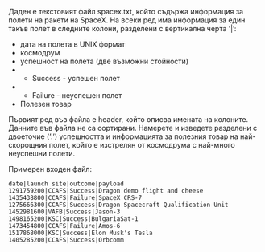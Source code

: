 Даден е текстовият файл spacex.txt, който съдържа информация за полети на ракети на
SpaceX. На всеки ред има информация за един такъв полет в следните колони, разделени с вертикална
черта ’|’:
* дата на полета в UNIX формат
* космодрум
* успешност на полета (две възможни стойности)
*   - Success - успешен полет
*   - Failure - неуспешен полет
* Полезен товар

Първият ред във файла e header, който описва имената на колоните. Данните във файла не са сортирани.
Намерете и изведете разделени с двоеточие (’:’) успешността и информацията за полезния товар на
най-скорощния полет, който е изстрелян от космодрума с най-много неуспешни полети.

Примерен входен файл:
```
date|launch site|outcome|payload
1291759200|CCAFS|Success|Dragon demo flight and cheese
1435438800|CCAFS|Failure|SpaceX CRS-7
1275666300|CCAFS|Success|Dragon Spacecraft Qualification Unit
1452981600|VAFB|Success|Jason-3
1498165200|KSC|Success|BulgariaSat-1
1473454800|CCAFS|Failure|Amos-6
1517868000|KSC|Success|Elon Musk's Tesla
1405285200|CCAFS|Success|Orbcomm
```
